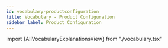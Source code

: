```yaml
---
id: vocabulary-productconfiguration
title: Vocabulary - Product Configuration
sidebar_label: Product Configuration
---
```


import {AllVocabularyExplanationsView} from "./vocabulary.tsx"

<AllVocabularyExplanationsView category="ProductConfiguration" />
